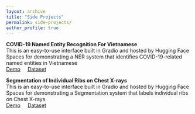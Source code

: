 ```yaml
---
layout: archive
title: "Side Projects"
permalink: side-projects/
author_profile: true
---
```


**COVID-19 Named Entity Recognition For Vietnamese**<br />
This is an easy-to-use interface built in Gradio and hosted by Hugging Face Spaces for demonstrating a NER system that identifies COVID-19-related named entities in Vietnamese<br />
[Demo](https://huggingface.co/spaces/lhkhiem28/covid-19-control-helper) &nbsp; &nbsp; [Dataset](https://www.vinai.io/covid-19-named-entity-recognition-for-vietnamese)

**Segmentation of Individual Ribs on Chest X-rays**<br />
This is an easy-to-use interface built in Gradio and hosted by Hugging Face Spaces for demonstrating a Segmentation system that labels individual ribs on Chest X-rays<br />
[Demo](https://huggingface.co/spaces/lhkhiem28/ribcxr-segmenter) &nbsp; &nbsp; [Dataset](https://vindr.ai/datasets/ribcxr)